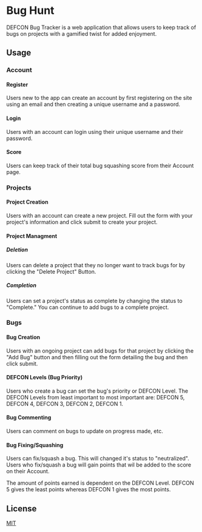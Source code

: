 # Bug Hunt

DEFCON Bug Tracker is a web application that allows users to keep track of bugs on projects with a gamified twist for added enjoyment.

## Usage

### Account

#### Register

Users new to the app can create an account by first registering on the site using an email and then creating a unique username and a password.

#### Login

Users with an account can login using their unique username and their password.

#### Score

Users can keep track of their total bug squashing score from their Account page.

### Projects

#### Project Creation

Users with an account can create a new project. Fill out the form with your project's information and click submit to create your project.

#### Project Managment

##### Deletion

Users can delete a project that they no longer want to track bugs for by clicking the "Delete Project" Button.

##### Completion

Users can set a project's status as complete by changing the status to "Complete." You can continue to add bugs to a complete project.

### Bugs

#### Bug Creation

Users with an ongoing project can add bugs for that project by clicking the "Add Bug" button and then filling out the form detailing the bug and then click submit.

#### DEFCON Levels (Bug Priority)

Users who create a bug can set the bug's priority or DEFCON Level. The DEFCON Levels from least important to most important are: DEFCON 5, DEFCON 4, DEFCON 3, DEFCON 2, DEFCON 1.

#### Bug Commenting

Users can comment on bugs to update on progress made, etc.

#### Bug Fixing/Squashing

Users can fix/squash a bug. This will changed it's status to "neutralized". Users who fix/squash a bug will gain points that wil be added to the score on their Account.

The amount of points earned is dependent on the DEFCON Level. DEFCON 5 gives the least points whereas DEFCON 1 gives the most points.

## License

[MIT](https://choosealicense.com/licenses/mit/)
